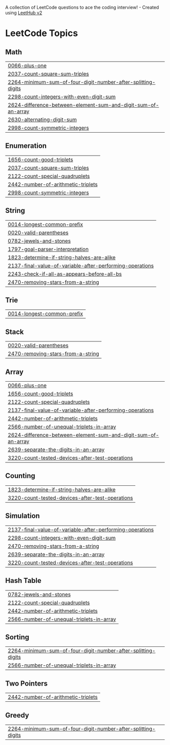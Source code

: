 A collection of LeetCode questions to ace the coding interview! - Created using [LeetHub v2](https://github.com/arunbhardwaj/LeetHub-2.0)
<!---LeetCode Topics Start-->
# LeetCode Topics
## Math
|  |
| ------- |
| [0066-plus-one](https://github.com/LakshmananiTech/LeetCode/tree/master/0066-plus-one) |
| [2037-count-square-sum-triples](https://github.com/LakshmananiTech/LeetCode/tree/master/2037-count-square-sum-triples) |
| [2264-minimum-sum-of-four-digit-number-after-splitting-digits](https://github.com/LakshmananiTech/LeetCode/tree/master/2264-minimum-sum-of-four-digit-number-after-splitting-digits) |
| [2298-count-integers-with-even-digit-sum](https://github.com/LakshmananiTech/LeetCode/tree/master/2298-count-integers-with-even-digit-sum) |
| [2624-difference-between-element-sum-and-digit-sum-of-an-array](https://github.com/LakshmananiTech/LeetCode/tree/master/2624-difference-between-element-sum-and-digit-sum-of-an-array) |
| [2630-alternating-digit-sum](https://github.com/LakshmananiTech/LeetCode/tree/master/2630-alternating-digit-sum) |
| [2998-count-symmetric-integers](https://github.com/LakshmananiTech/LeetCode/tree/master/2998-count-symmetric-integers) |
## Enumeration
|  |
| ------- |
| [1656-count-good-triplets](https://github.com/LakshmananiTech/LeetCode/tree/master/1656-count-good-triplets) |
| [2037-count-square-sum-triples](https://github.com/LakshmananiTech/LeetCode/tree/master/2037-count-square-sum-triples) |
| [2122-count-special-quadruplets](https://github.com/LakshmananiTech/LeetCode/tree/master/2122-count-special-quadruplets) |
| [2442-number-of-arithmetic-triplets](https://github.com/LakshmananiTech/LeetCode/tree/master/2442-number-of-arithmetic-triplets) |
| [2998-count-symmetric-integers](https://github.com/LakshmananiTech/LeetCode/tree/master/2998-count-symmetric-integers) |
## String
|  |
| ------- |
| [0014-longest-common-prefix](https://github.com/LakshmananiTech/LeetCode/tree/master/0014-longest-common-prefix) |
| [0020-valid-parentheses](https://github.com/LakshmananiTech/LeetCode/tree/master/0020-valid-parentheses) |
| [0782-jewels-and-stones](https://github.com/LakshmananiTech/LeetCode/tree/master/0782-jewels-and-stones) |
| [1797-goal-parser-interpretation](https://github.com/LakshmananiTech/LeetCode/tree/master/1797-goal-parser-interpretation) |
| [1823-determine-if-string-halves-are-alike](https://github.com/LakshmananiTech/LeetCode/tree/master/1823-determine-if-string-halves-are-alike) |
| [2137-final-value-of-variable-after-performing-operations](https://github.com/LakshmananiTech/LeetCode/tree/master/2137-final-value-of-variable-after-performing-operations) |
| [2243-check-if-all-as-appears-before-all-bs](https://github.com/LakshmananiTech/LeetCode/tree/master/2243-check-if-all-as-appears-before-all-bs) |
| [2470-removing-stars-from-a-string](https://github.com/LakshmananiTech/LeetCode/tree/master/2470-removing-stars-from-a-string) |
## Trie
|  |
| ------- |
| [0014-longest-common-prefix](https://github.com/LakshmananiTech/LeetCode/tree/master/0014-longest-common-prefix) |
## Stack
|  |
| ------- |
| [0020-valid-parentheses](https://github.com/LakshmananiTech/LeetCode/tree/master/0020-valid-parentheses) |
| [2470-removing-stars-from-a-string](https://github.com/LakshmananiTech/LeetCode/tree/master/2470-removing-stars-from-a-string) |
## Array
|  |
| ------- |
| [0066-plus-one](https://github.com/LakshmananiTech/LeetCode/tree/master/0066-plus-one) |
| [1656-count-good-triplets](https://github.com/LakshmananiTech/LeetCode/tree/master/1656-count-good-triplets) |
| [2122-count-special-quadruplets](https://github.com/LakshmananiTech/LeetCode/tree/master/2122-count-special-quadruplets) |
| [2137-final-value-of-variable-after-performing-operations](https://github.com/LakshmananiTech/LeetCode/tree/master/2137-final-value-of-variable-after-performing-operations) |
| [2442-number-of-arithmetic-triplets](https://github.com/LakshmananiTech/LeetCode/tree/master/2442-number-of-arithmetic-triplets) |
| [2566-number-of-unequal-triplets-in-array](https://github.com/LakshmananiTech/LeetCode/tree/master/2566-number-of-unequal-triplets-in-array) |
| [2624-difference-between-element-sum-and-digit-sum-of-an-array](https://github.com/LakshmananiTech/LeetCode/tree/master/2624-difference-between-element-sum-and-digit-sum-of-an-array) |
| [2639-separate-the-digits-in-an-array](https://github.com/LakshmananiTech/LeetCode/tree/master/2639-separate-the-digits-in-an-array) |
| [3220-count-tested-devices-after-test-operations](https://github.com/LakshmananiTech/LeetCode/tree/master/3220-count-tested-devices-after-test-operations) |
## Counting
|  |
| ------- |
| [1823-determine-if-string-halves-are-alike](https://github.com/LakshmananiTech/LeetCode/tree/master/1823-determine-if-string-halves-are-alike) |
| [3220-count-tested-devices-after-test-operations](https://github.com/LakshmananiTech/LeetCode/tree/master/3220-count-tested-devices-after-test-operations) |
## Simulation
|  |
| ------- |
| [2137-final-value-of-variable-after-performing-operations](https://github.com/LakshmananiTech/LeetCode/tree/master/2137-final-value-of-variable-after-performing-operations) |
| [2298-count-integers-with-even-digit-sum](https://github.com/LakshmananiTech/LeetCode/tree/master/2298-count-integers-with-even-digit-sum) |
| [2470-removing-stars-from-a-string](https://github.com/LakshmananiTech/LeetCode/tree/master/2470-removing-stars-from-a-string) |
| [2639-separate-the-digits-in-an-array](https://github.com/LakshmananiTech/LeetCode/tree/master/2639-separate-the-digits-in-an-array) |
| [3220-count-tested-devices-after-test-operations](https://github.com/LakshmananiTech/LeetCode/tree/master/3220-count-tested-devices-after-test-operations) |
## Hash Table
|  |
| ------- |
| [0782-jewels-and-stones](https://github.com/LakshmananiTech/LeetCode/tree/master/0782-jewels-and-stones) |
| [2122-count-special-quadruplets](https://github.com/LakshmananiTech/LeetCode/tree/master/2122-count-special-quadruplets) |
| [2442-number-of-arithmetic-triplets](https://github.com/LakshmananiTech/LeetCode/tree/master/2442-number-of-arithmetic-triplets) |
| [2566-number-of-unequal-triplets-in-array](https://github.com/LakshmananiTech/LeetCode/tree/master/2566-number-of-unequal-triplets-in-array) |
## Sorting
|  |
| ------- |
| [2264-minimum-sum-of-four-digit-number-after-splitting-digits](https://github.com/LakshmananiTech/LeetCode/tree/master/2264-minimum-sum-of-four-digit-number-after-splitting-digits) |
| [2566-number-of-unequal-triplets-in-array](https://github.com/LakshmananiTech/LeetCode/tree/master/2566-number-of-unequal-triplets-in-array) |
## Two Pointers
|  |
| ------- |
| [2442-number-of-arithmetic-triplets](https://github.com/LakshmananiTech/LeetCode/tree/master/2442-number-of-arithmetic-triplets) |
## Greedy
|  |
| ------- |
| [2264-minimum-sum-of-four-digit-number-after-splitting-digits](https://github.com/LakshmananiTech/LeetCode/tree/master/2264-minimum-sum-of-four-digit-number-after-splitting-digits) |
<!---LeetCode Topics End-->